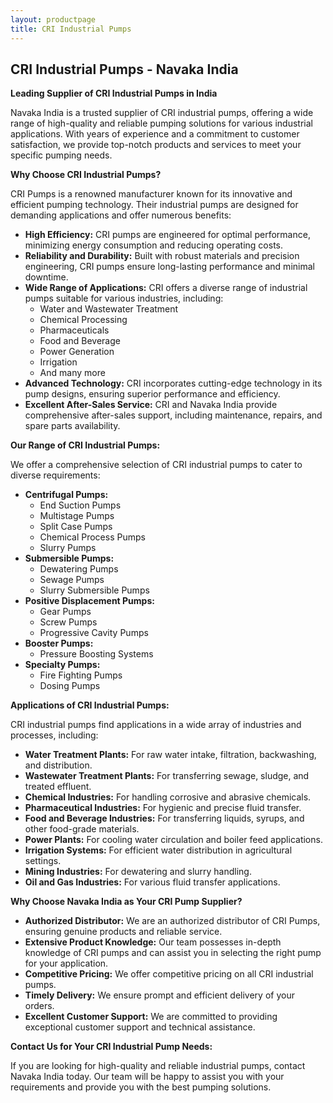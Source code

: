 ```yaml
---
layout: productpage
title: CRI Industrial Pumps
---
```


## CRI Industrial Pumps - Navaka India

**Leading Supplier of CRI Industrial Pumps in India**

Navaka India is a trusted supplier of CRI industrial pumps, offering a wide range of high-quality and reliable pumping solutions for various industrial applications. With years of experience and a commitment to customer satisfaction, we provide top-notch products and services to meet your specific pumping needs.

**Why Choose CRI Industrial Pumps?**

CRI Pumps is a renowned manufacturer known for its innovative and efficient pumping technology. Their industrial pumps are designed for demanding applications and offer numerous benefits:

* **High Efficiency:** CRI pumps are engineered for optimal performance, minimizing energy consumption and reducing operating costs.
* **Reliability and Durability:** Built with robust materials and precision engineering, CRI pumps ensure long-lasting performance and minimal downtime.
* **Wide Range of Applications:** CRI offers a diverse range of industrial pumps suitable for various industries, including:
    * Water and Wastewater Treatment
    * Chemical Processing
    * Pharmaceuticals
    * Food and Beverage
    * Power Generation
    * Irrigation
    * And many more
* **Advanced Technology:** CRI incorporates cutting-edge technology in its pump designs, ensuring superior performance and efficiency.
* **Excellent After-Sales Service:** CRI and Navaka India provide comprehensive after-sales support, including maintenance, repairs, and spare parts availability.

**Our Range of CRI Industrial Pumps:**

We offer a comprehensive selection of CRI industrial pumps to cater to diverse requirements:

* **Centrifugal Pumps:**
    * End Suction Pumps
    * Multistage Pumps
    * Split Case Pumps
    * Chemical Process Pumps
    * Slurry Pumps
* **Submersible Pumps:**
    * Dewatering Pumps
    * Sewage Pumps
    * Slurry Submersible Pumps
* **Positive Displacement Pumps:**
    * Gear Pumps
    * Screw Pumps
    * Progressive Cavity Pumps
* **Booster Pumps:**
    * Pressure Boosting Systems
* **Specialty Pumps:**
    * Fire Fighting Pumps
    * Dosing Pumps

**Applications of CRI Industrial Pumps:**

CRI industrial pumps find applications in a wide array of industries and processes, including:

* **Water Treatment Plants:** For raw water intake, filtration, backwashing, and distribution.
* **Wastewater Treatment Plants:** For transferring sewage, sludge, and treated effluent.
* **Chemical Industries:** For handling corrosive and abrasive chemicals.
* **Pharmaceutical Industries:** For hygienic and precise fluid transfer.
* **Food and Beverage Industries:** For transferring liquids, syrups, and other food-grade materials.
* **Power Plants:** For cooling water circulation and boiler feed applications.
* **Irrigation Systems:** For efficient water distribution in agricultural settings.
* **Mining Industries:** For dewatering and slurry handling.
* **Oil and Gas Industries:** For various fluid transfer applications.

**Why Choose Navaka India as Your CRI Pump Supplier?**

* **Authorized Distributor:** We are an authorized distributor of CRI Pumps, ensuring genuine products and reliable service.
* **Extensive Product Knowledge:** Our team possesses in-depth knowledge of CRI pumps and can assist you in selecting the right pump for your application.
* **Competitive Pricing:** We offer competitive pricing on all CRI industrial pumps.
* **Timely Delivery:** We ensure prompt and efficient delivery of your orders.
* **Excellent Customer Support:** We are committed to providing exceptional customer support and technical assistance.

**Contact Us for Your CRI Industrial Pump Needs:**

If you are looking for high-quality and reliable industrial pumps, contact Navaka India today. Our team will be happy to assist you with your requirements and provide you with the best pumping solutions.